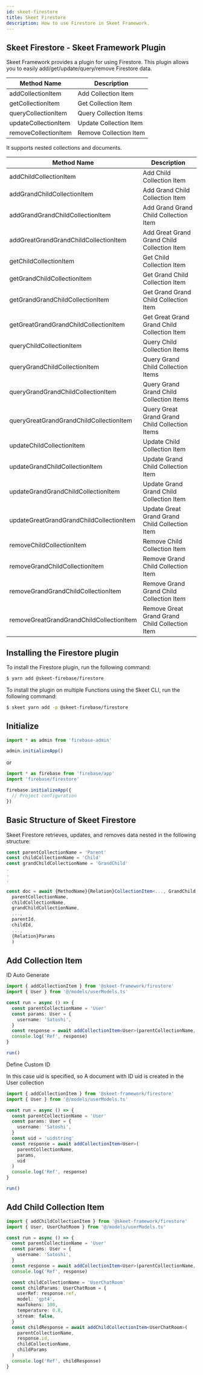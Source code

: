 ```yaml
---
id: skeet-firestore
title: Skeet Firestore
description: How to use Firestore in Skeet Framework.
---
```


## Skeet Firestore - Skeet Framework Plugin

Skeet Framework provides a plugin for using Firestore.
This plugin allows you to easily add/get/update/query/remove Firestore data.

| Method Name          | Description            |
| -------------------- | ---------------------- |
| addCollectionItem    | Add Collection Item    |
| getCollectionItem    | Get Collection Item    |
| queryCollectionItem  | Query Collection Items |
| updateCollectionItem | Update Collection Item |
| removeCollectionItem | Remove Collection Item |

It supports nested collections and documents.

| Method Name                              | Description                                    |
| ---------------------------------------- | ---------------------------------------------- |
| addChildCollectionItem                   | Add Child Collection Item                      |
| addGrandChildCollectionItem              | Add Grand Child Collection Item                |
| addGrandGrandChildCollectionItem         | Add Grand Grand Child Collection Item          |
| addGreatGrandGrandChildCollectionItem    | Add Great Grand Grand Child Collection Item    |
| getChildCollectionItem                   | Get Child Collection Item                      |
| getGrandChildCollectionItem              | Get Grand Child Collection Item                |
| getGrandGrandChildCollectionItem         | Get Grand Grand Child Collection Item          |
| getGreatGrandGrandChildCollectionItem    | Get Great Grand Grand Child Collection Item    |
| queryChildCollectionItem                 | Query Child Collection Items                   |
| queryGrandChildCollectionItem            | Query Grand Child Collection Items             |
| queryGrandGrandChildCollectionItem       | Query Grand Grand Child Collection Items       |
| queryGreatGrandGrandChildCollectionItem  | Query Great Grand Grand Child Collection Items |
| updateChildCollectionItem                | Update Child Collection Item                   |
| updateGrandChildCollectionItem           | Update Grand Child Collection Item             |
| updateGrandGrandChildCollectionItem      | Update Grand Grand Child Collection Item       |
| updateGreatGrandGrandChildCollectionItem | Update Great Grand Grand Child Collection Item |
| removeChildCollectionItem                | Remove Child Collection Item                   |
| removeGrandChildCollectionItem           | Remove Grand Child Collection Item             |
| removeGrandGrandChildCollectionItem      | Remove Grand Grand Child Collection Item       |
| removeGreatGrandGrandChildCollectionItem | Remove Great Grand Grand Child Collection Item |

## Installing the Firestore plugin

To install the Firestore plugin, run the following command:

```bash
$ yarn add @skeet-firebase/firestore
```

To install the plugin on multiple Functions using the Skeet CLI, run the following command:

```bash
$ skeet yarn add -p @skeet-firebase/firestore
```

## Initialize

```typescript
import * as admin from 'firebase-admin'

admin.initializeApp()
```

or

```typescript
import * as firebase from 'firebase/app'
import 'firebase/firestore'

firebase.initializeApp({
  // Project configuration
})
```

## Basic Structure of Skeet Firestore

Skeet Firestore retrieves, updates, and removes data nested in the following structure:

```typescript
const parentCollectionName = 'Parent'
const childCollectionName = 'Child'
const grandChildCollectionName = 'GrandChild'
.
.
.

const doc = await {MethodName}{Relation}CollectionItem<..., GrandChild, Child, Parent>(
  parentCollectionName,
  childCollectionName,
  grandChildCollectionName,
  ...,
  parentId,
  childId,
  ...,
  {Relation}Params
  )
```

## Add Collection Item

ID Auto Generate

```typescript
import { addCollectionItem } from '@skeet-framework/firestore'
import { User } from '@/models/userModels.ts'

const run = async () => {
  const parentCollectionName = 'User'
  const params: User = {
    username: 'Satoshi',
  }
  const response = await addCollectionItem<User>(parentCollectionName, params)
  console.log('Ref', response)
}

run()
```

Define Custom ID

In this case uid is specified, so
A document with ID uid is created in the User collection

```typescript
import { addCollectionItem } from '@skeet-framework/firestore'
import { User } from '@/models/userModels.ts'

const run = async () => {
  const parentCollectionName = 'User'
  const params: User = {
    username: 'Satoshi',
  }
  const uid = 'uidstring'
  const response = await addCollectionItem<User>(
    parentCollectionName,
    params,
    uid
  )
  console.log('Ref', response)
}

run()
```

## Add Child Collection Item

```typescript
import { addChildCollectionItem } from '@skeet-framework/firestore'
import { User, UserChatRoom } from '@/models/userModels.ts'

const run = async () => {
  const parentCollectionName = 'User'
  const params: User = {
    username: 'Satoshi',
  }
  const response = await addCollectionItem<User>(parentCollectionName, params)
  console.log('Ref', response)

  const childCollectionName = 'UserChatRoom'
  const childParams: UserChatRoom = {
    userRef: response.ref,
    model: 'gpt4',
    maxTokens: 100,
    temperature: 0.8,
    stream: false,
  }
  const childResponse = await addChildCollectionItem<UserChatRoom>(
    parentCollectionName,
    response.id,
    childCollectionName,
    childParams
  )
  console.log('Ref', childResponse)
}
```
